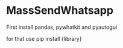 # MassSendWhatsapp

First install pandas, pywhatkit and pyautogui

for that use pip install {library}
